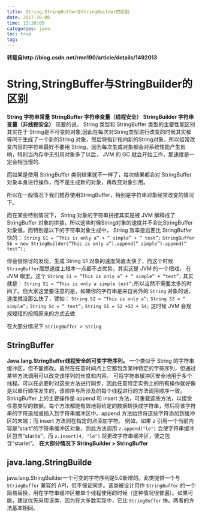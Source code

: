 ```yaml
---
title: String,StringBuffer与StringBuilder的区别
date: 2017-10-08
time: 13:20:05
categories: java
toc: true
tag: 
---
```

</p>

**转载自http://blog.csdn.net/rmn190/article/details/1492013**

# String,StringBuffer与StringBuilder的区别

**String 字符串常量**
**StringBuffer 字符串变量（线程安全）**
**StringBuilder 字符串变量（非线程安全）**
 简要的说， String 类型和 StringBuffer 类型的主要性能区别其实在于 String是不可变的对象,因此在每次对String类型进行改变的时候其实都等同于生成了一个新的String 对象，然后将指针指向新的String对象，所以经常改变内容的字符串最好不要用 String，因为每次生成对象都会对系统性能产生影响，特别当内存中无引用对象多了以后， JVM 的 GC 就会开始工作，那速度是一定会相当慢的.

 而如果是使用 StringBuffer 类则结果就不一样了，每次结果都会对 StringBuffer 对象本身进行操作，而不是生成新的对象，再改变对象引用。

 所以在一般情况下我们推荐使用StringBuffer，特别是字符串对象经常改变的情况下。

 而在某些特别情况下， String 对象的字符串拼接其实是被 JVM 解释成了StringBuffer 对象的拼接，所以这些时候String对象的速度并不会比StringBuffer对象慢，而特别是以下的字符串对象生成中， String 效率是远要比 StringBuffer 快的：
`String S1 = “This is only a” + “ simple” + “ test”;`
`StringBuffer Sb = new StringBuilder(“This is only a”).append(“ simple”).append(“ test”);`

你会很惊讶的发现，生成 String S1 对象的速度简直太快了，而这个时候`StringBuffer`居然速度上根本一点都不占优势。其实这是 JVM 的一个把戏，
在 JVM 眼里，这个
`String S1 = “This is only a” + “ simple” + “test”;` 其实就是：
` String S1 = “This is only a simple test”; `所以当然不需要太多的时间了。但大家这里要注意的是，如果你的字符串是来自另外的 `String` 对象的话，速度就没那么快了，譬如：
`String S2 = “This is only a”;`
`String S3 = “ simple”;`
`String S4 = “ test”;`
`String S1 = S2 +S3 + S4;`
这时候 JVM 会规规矩矩的按照原来的方式去做

在大部分情况下 `StringBuffer > String`
## StringBuffer
**Java.lang.StringBuffer线程安全的可变字符序列。**
一个类似于 String 的字符串缓冲区，但不能修改。虽然在任意时间点上它都包含某种特定的字符序列，但通过某些方法调用可以改变该序列的长度和内容。
可将字符串缓冲区安全地用于多个线程。可以在必要时对这些方法进行同步，因此任意特定实例上的所有操作就好像是以串行顺序发生的，该顺序与所涉及的每个线程进行的方法调用顺序一致。
StringBuffer 上的主要操作是 append 和 insert 方法，可重载这些方法，以接受任意类型的数据。每个方法都能有效地将给定的数据转换成字符串，然后将该字符串的字符追加或插入到字符串缓冲区中。append 方法始终将这些字符添加到缓冲区的末端；而 insert 方法则在指定的点添加字符。
例如，如果 z 引用一个当前内容是“start”的字符串缓冲区对象，则此方法调用 `z.append("le")` 会使字符串缓冲区包含“startle”，而 `z.insert(4, "le")` 将更改字符串缓冲区，使之包含“starlet”。
**在大部分情况下 StringBuilder > StringBuffer**
## java.lang.StringBuilde
java.lang.StringBuilder一个可变的字符序列是5.0新增的。此类提供一个与`StringBuffer` 兼容的 API，但不保证同步。该类被设计用作 `StringBuffer` 的一个简易替换，用在字符串缓冲区被单个线程使用的时候（这种情况很普遍）。如果可能，建议优先采用该类，因为在大多数实现中，它比 `StringBuffer` 快。两者的方法基本相同。

